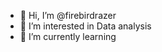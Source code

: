 - 👋 Hi, I’m @firebirdrazer
- 👀 I’m interested in Data analysis
- 🌱 I’m currently learning 

<!---
firebirdrazer/firebirdrazer is a ✨ special ✨ repository because its `README.md` (this file) appears on your GitHub profile.
You can click the Preview link to take a look at your changes.
--->

